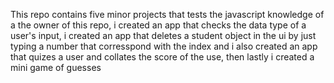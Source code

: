 This repo contains five minor projects that tests the javascript knowledge of a the owner of this repo, i created an app that checks the data type of a user's input, i created an app that deletes a student object in the ui by just typing a number that corresspond with the index and i also created an app that quizes a user and collates the score of the use, then lastly i created a mini game of guesses
